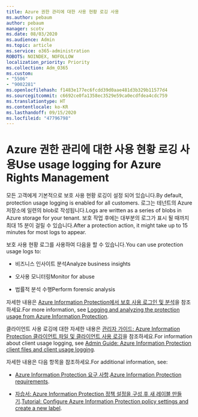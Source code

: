 ```yaml
---
title: Azure 권한 관리에 대한 사용 현황 로깅 사용
ms.author: pebaum
author: pebaum
manager: scotv
ms.date: 08/03/2020
ms.audience: Admin
ms.topic: article
ms.service: o365-administration
ROBOTS: NOINDEX, NOFOLLOW
localization_priority: Priority
ms.collection: Adm_O365
ms.custom:
- "5506"
- "9002281"
ms.openlocfilehash: f1483e177ec6fcdd39d0aae481d3b329b11577d4
ms.sourcegitcommit: c6692ce0fa1358ec3529e59ca0ecdfdea4cdc759
ms.translationtype: HT
ms.contentlocale: ko-KR
ms.lasthandoff: 09/15/2020
ms.locfileid: "47796798"
---
```

# <a name="use-usage-logging-for-azure-rights-management"></a><span data-ttu-id="f2ab2-102">Azure 권한 관리에 대한 사용 현황 로깅 사용</span><span class="sxs-lookup"><span data-stu-id="f2ab2-102">Use usage logging for Azure Rights Management</span></span>

<span data-ttu-id="f2ab2-103">모든 고객에게 기본적으로 보호 사용 현황 로깅이 설정 되어 있습니다.</span><span class="sxs-lookup"><span data-stu-id="f2ab2-103">By default, protection usage logging is enabled for all customers.</span></span> <span data-ttu-id="f2ab2-104">로그는 테넌트의 Azure 저장소에 일련의 blob로 작성됩니다.</span><span class="sxs-lookup"><span data-stu-id="f2ab2-104">Logs are written as a series of blobs in Azure storage for your tenant.</span></span> <span data-ttu-id="f2ab2-105">보호 작업 후에는 대부분의 로그가 표시 될 때까지 최대 15 분이 걸릴 수 있습니다.</span><span class="sxs-lookup"><span data-stu-id="f2ab2-105">After a protection action, it might take up to 15 minutes for most logs to appear.</span></span>

<span data-ttu-id="f2ab2-106">보호 사용 현황 로그를 사용하여 다음을 할 수 있습니다.</span><span class="sxs-lookup"><span data-stu-id="f2ab2-106">You can use protection usage logs to:</span></span>

- <span data-ttu-id="f2ab2-107">비즈니스 인사이트 분석</span><span class="sxs-lookup"><span data-stu-id="f2ab2-107">Analyze business insights</span></span>

- <span data-ttu-id="f2ab2-108">오사용 모니터링</span><span class="sxs-lookup"><span data-stu-id="f2ab2-108">Monitor for abuse</span></span>

- <span data-ttu-id="f2ab2-109">법률적 분석 수행</span><span class="sxs-lookup"><span data-stu-id="f2ab2-109">Perform forensic analysis</span></span>

<span data-ttu-id="f2ab2-110">자세한 내용은 [Azure Information Protection에서 보호 사용 로그인 및 분석](https://docs.microsoft.com/azure/information-protection/log-analyze-usage)을 참조하세요.</span><span class="sxs-lookup"><span data-stu-id="f2ab2-110">For more information, see [Logging and analyzing the protection usage from Azure Information Protection](https://docs.microsoft.com/azure/information-protection/log-analyze-usage).</span></span>

<span data-ttu-id="f2ab2-111">클라이언트 사용 로깅에 대한 자세한 내용은 [관리자 가이드: Azure Information Protection 클라이언트 파일 및 클라이언트 사용 로깅](https://docs.microsoft.com/azure/information-protection/rms-client/client-admin-guide-files-and-logging)을 참조하세요.</span><span class="sxs-lookup"><span data-stu-id="f2ab2-111">For information about client usage logging, see [Admin Guide: Azure Information Protection client files and client usage logging](https://docs.microsoft.com/azure/information-protection/rms-client/client-admin-guide-files-and-logging).</span></span>

<span data-ttu-id="f2ab2-112">자세한 내용은 다음 항목을 참조하세요.</span><span class="sxs-lookup"><span data-stu-id="f2ab2-112">For additional information, see:</span></span>

- <span data-ttu-id="f2ab2-113">[Azure Information Protection 요구 사항](https://docs.microsoft.com/azure/information-protection/get-started/requirements).</span><span class="sxs-lookup"><span data-stu-id="f2ab2-113">[Azure Information Protection requirements](https://docs.microsoft.com/azure/information-protection/get-started/requirements).</span></span>
    
- <span data-ttu-id="f2ab2-114">[자습서: Azure Information Protection 정책 설정을 구성 후 새 레이블 만들기](https://docs.microsoft.com/azure/information-protection/get-started/infoprotect-quick-start-tutorial).</span><span class="sxs-lookup"><span data-stu-id="f2ab2-114">[Tutorial: Configure Azure Information Protection policy settings and create a new label](https://docs.microsoft.com/azure/information-protection/get-started/infoprotect-quick-start-tutorial).</span></span>